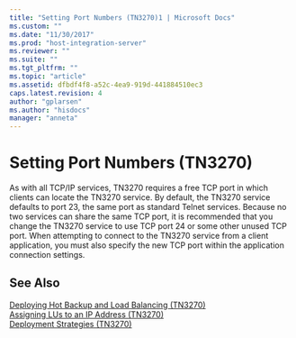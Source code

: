 ```yaml
---
title: "Setting Port Numbers (TN3270)1 | Microsoft Docs"
ms.custom: ""
ms.date: "11/30/2017"
ms.prod: "host-integration-server"
ms.reviewer: ""
ms.suite: ""
ms.tgt_pltfrm: ""
ms.topic: "article"
ms.assetid: dfbdf4f8-a52c-4ea9-919d-441884510ec3
caps.latest.revision: 4
author: "gplarsen"
ms.author: "hisdocs"
manager: "anneta"
---
```

# Setting Port Numbers (TN3270)
As with all TCP/IP services, TN3270 requires a free TCP port in which clients can locate the TN3270 service. By default, the TN3270 service defaults to port 23, the same port as standard Telnet services. Because no two services can share the same TCP port, it is recommended that you change the TN3270 service to use TCP port 24 or some other unused TCP port. When attempting to connect to the TN3270 service from a client application, you must also specify the new TCP port within the application connection settings.  
  
## See Also  
 [Deploying Hot Backup and Load Balancing (TN3270)](../core/deploying-hot-backup-and-load-balancing-tn3270-1.md)   
 [Assigning LUs to an IP Address (TN3270)](../core/assigning-lus-to-an-ip-address-tn3270-1.md)   
 [Deployment Strategies (TN3270)](../core/deployment-strategies-tn3270-2.md)
